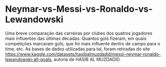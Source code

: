 # Neymar-vs-Messi-vs-Ronaldo-vs-Lewandowski
Uma breve comparação das carreiras por clubes dos quatros jogadores mais influentes das últimas décadas. Quantos gols fizeram, em quais competições marcaram gols, que foi mais influente dentro de campo para o time, etc.
As bases de dados utilizadas para tal, foram retiradas do site https://www.kaggle.com/datasets/hasibalmuzdadid/messi-neymar-ronaldo-lewandowski-all-goals, autoria de HASIB AL MUZDADID. 
